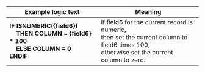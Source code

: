 
|Example logic text|Meaning|
|------------------|-------|
|**IF ISNUMERIC({field6})<br>&nbsp;&nbsp;&nbsp;&nbsp;THEN COLUMN = {field6} \* 100<br>&nbsp;&nbsp;&nbsp;&nbsp;ELSE COLUMN = 0<br>ENDIF**|If field6 for the current record is numeric,<br>then set the current column to field6 times 100,<br>otherwise set the current column to zero.|


